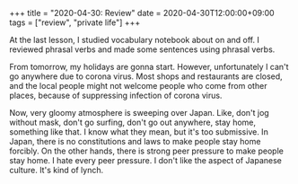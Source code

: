 +++
title =  "2020-04-30: Review"
date = 2020-04-30T12:00:00+09:00
tags = ["review", "private life"]
+++

At the last lesson, I studied vocabulary notebook about on and off. 
I reviewed phrasal verbs and made some sentences using phrasal verbs.

From tomorrow, my holidays are gonna start.
However, unfortunately I can't go anywhere due to corona virus.
Most shops and restaurants are closed,
and the local people might not welcome people who come from other places,
because of suppressing infection of corona virus. 

Now, very gloomy atmosphere is sweeping over Japan.
Like, don't jog without mask, don't go surfing,
don't go out anywhere, stay home, something like that.
I know what they mean, but it's too submissive.
In Japan, there is no constitutions and laws to make people stay home forcibly.
On the other hands, there is strong peer pressure to make people stay home.
I hate every peer pressure. I don't like the aspect of Japanese culture.
It's kind of lynch.
